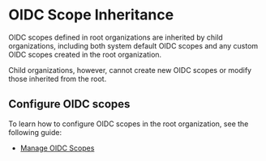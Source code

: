 # OIDC Scope Inheritance

OIDC scopes defined in root organizations are inherited by child organizations, including both system default OIDC scopes and any custom OIDC scopes created in the root organization.

Child organizations, however, cannot create new OIDC scopes or modify those inherited from the root.

## Configure OIDC scopes

To learn how to configure OIDC scopes in the root organization, see the following guide:

- [Manage OIDC Scopes]({{base_path}}/guides/users/attributes/manage-scopes)